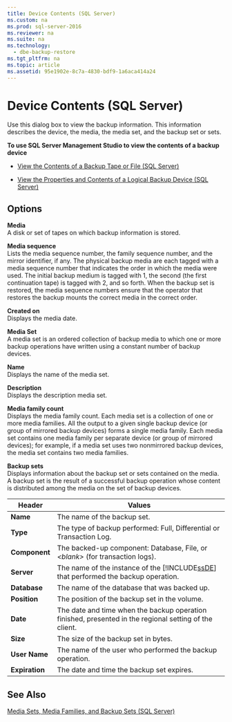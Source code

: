 ```yaml
---
title: Device Contents (SQL Server)
ms.custom: na
ms.prod: sql-server-2016
ms.reviewer: na
ms.suite: na
ms.technology: 
  - dbe-backup-restore
ms.tgt_pltfrm: na
ms.topic: article
ms.assetid: 95e1902e-8c7a-4830-bdf9-1a6aca414a24
---
```

# Device Contents (SQL Server)
  Use this dialog box to view the backup information. This information describes the device, the media, the media set, and the backup set or sets.  
  
 **To use SQL Server Management Studio to view the contents of a backup device**  
  
-   [View the Contents of a Backup Tape or File &#40;SQL Server&#41;](../Topic/View%20the%20Contents%20of%20a%20Backup%20Tape%20or%20File%20\(SQL%20Server\).md)  
  
-   [View the Properties and Contents of a Logical Backup Device &#40;SQL Server&#41;](../Topic/View%20the%20Properties%20and%20Contents%20of%20a%20Logical%20Backup%20Device%20\(SQL%20Server\).md)  
  
## Options  
 **Media**  
 A disk or set of tapes on which backup information is stored.  
  
 **Media sequence**  
 Lists the media sequence number, the family sequence number, and the mirror identifier, if any. The physical backup media are each tagged with a media sequence number that indicates the order in which the media were used. The initial backup medium is tagged with 1, the second \(the first continuation tape\) is tagged with 2, and so forth. When the backup set is restored, the media sequence numbers ensure that the operator that restores the backup mounts the correct media in the correct order.  
  
 **Created on**  
 Displays the media date.  
  
 **Media Set**  
 A media set is an ordered collection of backup media to which one or more backup operations have written using a constant number of backup devices.  
  
 **Name**  
 Displays the name of the media set.  
  
 **Description**  
 Displays the description media set.  
  
 **Media family count**  
 Displays the media family count. Each media set is a collection of one or more media families. All the output to a given single backup device \(or group of mirrored backup devices\) forms a single media family. Each media set contains one media family per separate device \(or group of mirrored devices\); for example, if a media set uses two nonmirrored backup devices, the media set contains two media families.  
  
 **Backup sets**  
 Displays information about the backup set or sets contained on the media. A backup set is the result of a successful backup operation whose content is distributed among the media on the set of backup devices.  
  
|Header|Values|  
|------------|------------|  
|**Name**|The name of the backup set.|  
|**Type**|The type of backup performed: Full, Differential or Transaction Log.|  
|**Component**|The backed\-up component: Database, File, or *\<blank\>* \(for transaction logs\).|  
|**Server**|The name of the instance of the [!INCLUDE[ssDE](../../Token\Other/ssDE_md.md)] that performed the backup operation.|  
|**Database**|The name of the database that was backed up.|  
|**Position**|The position of the backup set in the volume.|  
|**Date**|The date and time when the backup operation finished, presented in the regional setting of the client.|  
|**Size**|The size of the backup set in bytes.|  
|**User Name**|The name of the user who performed the backup operation.|  
|**Expiration**|The date and time the backup set expires.|  
  
## See Also  
 [Media Sets, Media Families, and Backup Sets &#40;SQL Server&#41;](../Topic/Media%20Sets,%20Media%20Families,%20and%20Backup%20Sets%20\(SQL%20Server\).md)  
  
  